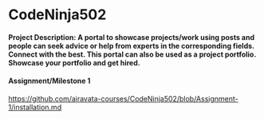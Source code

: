 # CodeNinja502


#### Project Description: A portal to showcase projects/work using posts and people can seek advice or help from experts in the corresponding fields. Connect with the best. This portal can also be used as a project portfolio. Showcase your portfolio and get hired.


#### Assignment/Milestone 1
https://github.com/airavata-courses/CodeNinja502/blob/Assignment-1/installation.md
